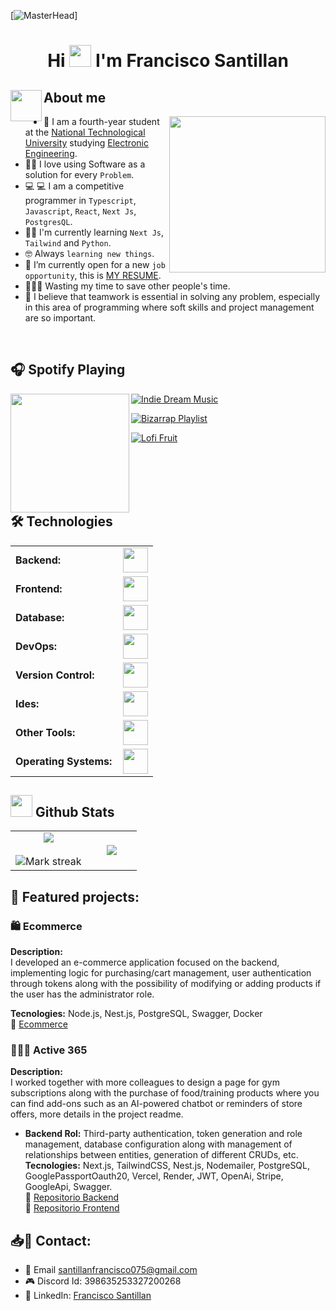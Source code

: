 [![MasterHead](https://i.pinimg.com/originals/77/ca/a3/77caa32884d735d439ade45ba37feaf2.gif)]
<h1 align="center">Hi <img src="https://media.giphy.com/media/hvRJCLFzcasrR4ia7z/giphy.gif" width="35"> I'm Francisco Santillan</h1>

## <picture><img align="left" src = "https://github.com/7oSkaaa/7oSkaaa/blob/main/Images/about_me.gif?raw=true" width = 50px></picture> About me

<picture> <img align="right" src="https://github.com/7oSkaaa/7oSkaaa/blob/main/Images/Right_Side.gif?raw=true" width = 250px></picture>


- :school:   I am a fourth-year student at the [National Technological University](https://www.frc.utn.edu.ar/) studying [Electronic Engineering](https://www.institucional.frc.utn.edu.ar/electronica/).
- :technologist: I love using Software as a solution for every `Problem`.
- :computer: 💻 I am a competitive programmer in `Typescript`, `Javascript`, `React`, `Next Js`, `PostgresQL`.
- :student: I'm currently learning `Next Js`, `Tailwind` and `Python`.
- :nerd_face: Always `learning new things`.
- :thinking: I’m currently open for a new `job opportunity`, this is [MY RESUME]().
- 👨‍💻🎯 Wasting my time to save other people's time.
- 🫡 I believe that teamwork is essential in solving any problem, especially in this area of ​​programming where soft skills and project management are so important.
<br>

## :headphones: Spotify Playing
<picture> <img align="left" src="https://i.gifer.com/6ElP.gif" width = 190px ></picture>

[![Indie Dream Music](https://img.shields.io/badge/Indie%20Dream%20Music-%231DB954.svg?&style=for-the-badge&logo=spotify&logoColor=white)](https://open.spotify.com/playlist/6KtpgfTbml1qDde0JsY128?si=ba2a20232f8e4d07)

 [![Bizarrap Playlist](https://img.shields.io/badge/Bizzarrap-%231DB954.svg?&style=for-the-badge&logo=spotify&logoColor=white)](https://open.spotify.com/playlist/37i9dQZF1DX7auwRw98d8w?si=10b90c989bb94b08) 
 
 [![Lofi Fruit](https://img.shields.io/badge/Lofi%20Fruit%20Music-%231DB954.svg?&style=for-the-badge&logo=spotify&logoColor=white)](https://open.spotify.com/intl-es/artist/1dABGukgZ8XKKOdd2rVSHM?si=8byAYaGwRByIhdmUFNPISg)

<br></br>
<br></br>

 ## 🛠️ Technologies
<table>
    <tr>
        <td style="font-weight: bold; padding-right: 10px; vertical-align: center; border: none;">Backend:</td>
        <td><img height="40" src="https://skillicons.dev/icons?i=c,cpp,python,nodejs,typescript,express,nestjs,vite,npm,postman"/></td> 
    </tr>
    <tr>
        <td style="font-weight: bold; padding-right: 10px; vertical-align: center;">Frontend:</td>
        <td><img height="40" src="https://skillicons.dev/icons?i=react,bootstrap,html,css,js,ts,figma,webpack"/></td>
    </tr>
    <tr>
        <td style="font-weight: bold; padding-right: 10px; vertical-align: center; border: none;">Database:</td>
        <td><img height="40" src="https://skillicons.dev/icons?i=postgresql,mongodb"/></td>
    </tr>
    <tr>
        <td style="font-weight: bold; padding-right: 10px; vertical-align: center; border: none;">DevOps:</td>
        <td><img height="40" src="https://skillicons.dev/icons?i=docker,githubactions"/></td>
    </tr>
    <tr>
        <td style="font-weight: bold; padding-right: 10px; vertical-align: center; border: none;">Version Control:</td>
        <td><img height="40" src="https://skillicons.dev/icons?i=git,github,gitlab"/></td>
    </tr>
    <tr>
        <td style="font-weight: bold; padding-right: 10px; vertical-align: center; border: none;">Ides:</td>
        <td><img height="40" src="https://skillicons.dev/icons?i=vscode,vim,arduino,neovim,matlab,octave"/></td>
    </tr>
    <tr>
        <td style="font-weight: bold; padding-right: 10px; vertical-align: center; border: none;">Other Tools:</td>
        <td><img height="40" src="https://skillicons.dev/icons?i=linkedin,autocad,qt,notion,markdown,discord"/></td>
    </tr>
    <tr>
        <td style="font-weight: bold; padding-right: 10px; vertical-align: center; border: none;">Operating Systems:</td>
        <td><img height="40" src="https://skillicons.dev/icons?i=windows,linux,ubuntu,debian,raspberrypi"/></td>
    </tr>
</table>

## <img src="https://media.giphy.com/media/iY8CRBdQXODJSCERIr/giphy.gif" width="35"><b> Github Stats </b>
<p align="center">
<table align="center">
<td width="60%" align="center">
  <img  align="center"  src="https://github-readme-stats.vercel.app/api?username=Olocog&theme=nightowl&show_icons=true&count_private=true" />
  <br></br>
  <img  title="🔥 Get streak stats for your profile at git.io/streak-stats" alt="Mark streak" src="https://github-readme-streak-stats.herokuapp.com?user=Olocog&theme=nightowl" /> 
</td>
<td width="40%" align="center">
  <img  align="center" src="https://github-readme-stats.vercel.app/api/top-langs/?username=Olocog&layout=pie&theme=nightowl"/>
</td>
</tr>
</table>

## 📌 Featured projects:  

### 🛍️ **Ecommerce**  
**Description:**  
I developed an e-commerce application focused on the backend, implementing logic for purchasing/cart management, user authentication through tokens along with the possibility of modifying or adding products if the user has the administrator role. 

**Tecnologies:** Node.js, Nest.js, PostgreSQL, Swagger, Docker  
🔗 [Ecommerce](https://github.com/OlocoG/Ecommerce_SoyHenry)

### 💪🏋️‍♂️ **Active 365**  
**Description:**  
I worked together with more colleagues to design a page for gym subscriptions along with the purchase of food/training products where you can find add-ons such as an AI-powered chatbot or reminders of store offers, more details in the project readme.
  
- **Backend Rol:** Third-party authentication, token generation and role management, database configuration along with management of relationships between entities, generation of different CRUDs, etc.  
**Tecnologies:** Next.js, TailwindCSS, Nest.js, Nodemailer, PostgreSQL, GooglePassportOauth20, Vercel, Render, JWT, OpenAi, Stripe, GoogleApi, Swagger.  
🔗 [Repositorio Backend](https://github.com/OlocoG/Active_365_Back)  
🔗 [Repositorio Frontend](https://github.com/MilagrosLuque/Active_365_deploy_front)  

## 📥📨 Contact:

- 📧 Email santillanfrancisco075@gmail.com
- 🎮 Discord Id: 398635253327200268
- 🔗 LinkedIn: [Francisco Santillan](https://www.linkedin.com/in/francisco-santillan-ab9027263/)
